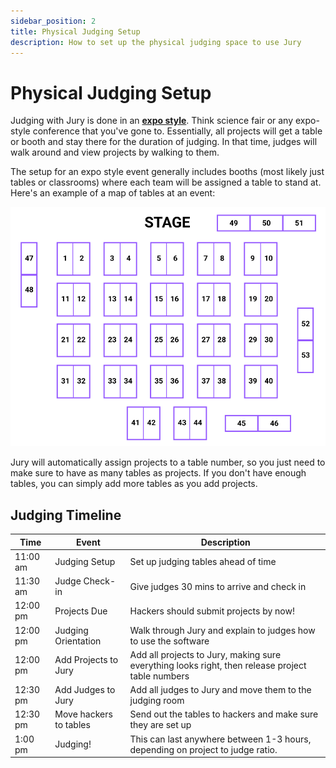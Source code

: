 ```yaml
---
sidebar_position: 2
title: Physical Judging Setup
description: How to set up the physical judging space to use Jury
---
```


# Physical Judging Setup

Judging with Jury is done in an [**expo style**](https://www.millertanner.com/what-is-an-expo-event/). Think science fair or any expo-style conference that you've gone to. Essentially, all projects will get a table or booth and stay there for the duration of judging. In that time, judges will walk around and view projects by walking to them.

The setup for an expo style event generally includes booths (most likely just tables or classrooms) where each team will be assigned a table to stand at. Here's an example of a map of tables at an event:

![Judging Map Example](./assets/judging-map.png)

Jury will automatically assign projects to a table number, so you just need to make sure to have as many tables as projects. If you don't have enough tables, you can simply add more tables as you add projects.

## Judging Timeline

| Time     | Event                  | Description                                                                                      |
| -------- | ---------------------- | ------------------------------------------------------------------------------------------------ |
| 11:00 am | Judging Setup          | Set up judging tables ahead of time                                                              |
| 11:30 am | Judge Check-in         | Give judges 30 mins to arrive and check in                                                       |
| 12:00 pm | Projects Due           | Hackers should submit projects by now!                                                           |
| 12:00 pm | Judging Orientation    | Walk through Jury and explain to judges how to use the software                                  |
| 12:00 pm | Add Projects to Jury   | Add all projects to Jury, making sure everything looks right, then release project table numbers |
| 12:30 pm | Add Judges to Jury     | Add all judges to Jury and move them to the judging room                                         |
| 12:30 pm | Move hackers to tables | Send out the tables to hackers and make sure they are set up                                     |
| 1:00 pm  | Judging!               | This can last anywhere between 1-3 hours, depending on project to judge ratio.                   |
